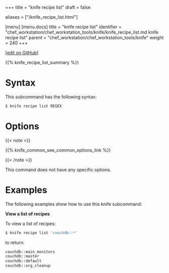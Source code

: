 +++
title = "knife recipe list"
draft = false

aliases = ["/knife_recipe_list.html"]

[menu]
  [menu.docs]
    title = "knife recipe list"
    identifier = "chef_workstation/chef_workstation_tools/knife/knife_recipe_list.md knife recipe list"
    parent = "chef_workstation/chef_workstation_tools/knife"
    weight = 240
+++    

[\[edit on GitHub\]](https://github.com/chef/chef-web-docs/blob/master/content/knife_recipe_list.md)

{{% knife_recipe_list_summary %}}

Syntax
======

This subcommand has the following syntax:

``` bash
$ knife recipe list REGEX
```

Options
=======

{{< note >}}

{{% knife_common_see_common_options_link %}}

{{< /note >}}

This command does not have any specific options.

Examples
========

The following examples show how to use this knife subcommand:

**View a list of recipes**

To view a list of recipes:

``` bash
$ knife recipe list 'couchdb::*'
```

to return:

``` bash
couchdb::main_monitors
couchdb::master
couchdb::default
couchdb::org_cleanup
```
